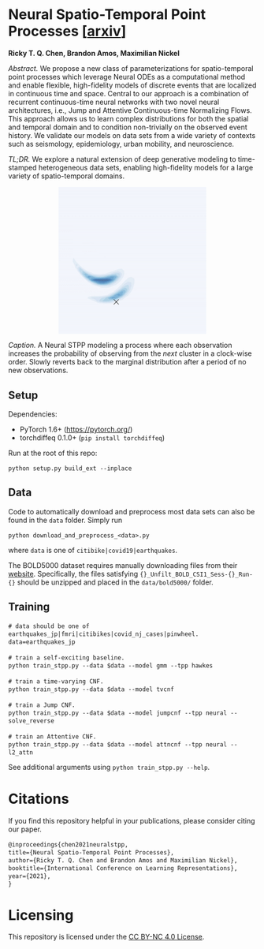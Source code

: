 # Neural Spatio-Temporal Point Processes [[arxiv](https://arxiv.org/abs/2011.04583)]

**Ricky T. Q. Chen, Brandon Amos, Maximilian Nickel**

*Abstract.* We propose a new class of parameterizations for spatio-temporal point processes which leverage Neural ODEs as a computational method and enable flexible, high-fidelity models of discrete events that are localized in continuous time and space. Central to our approach is a combination of recurrent continuous-time neural networks with two novel neural architectures, i.e., Jump and Attentive Continuous-time Normalizing Flows. This approach allows us to learn complex distributions for both the spatial and temporal domain and to condition non-trivially on the observed event history. We validate our models on data sets from a wide variety of contexts such as seismology, epidemiology, urban mobility, and neuroscience.

*TL;DR.* We explore a natural extension of deep generative modeling to time-stamped heterogeneous data sets, enabling high-fidelity models for a large variety of spatio-temporal domains.

<p align="center">
<img align="middle" src="./assets/stpp_pinwheel.gif" width="300" />
</p>

*Caption.* A Neural STPP modeling a process where each observation increases the probability of observing from the _next_ cluster in a clock-wise order. Slowly reverts back to the marginal distribution after a period of no new observations.

## Setup

Dependencies:

- PyTorch 1.6+ (https://pytorch.org/)
- torchdiffeq 0.1.0+ (`pip install torchdiffeq`)

Run at the root of this repo:
```
python setup.py build_ext --inplace
```

## Data

Code to automatically download and preprocess most data sets can also be found in the `data` folder. Simply run
```
python download_and_preprocess_<data>.py
```
where `data` is one of `citibike|covid19|earthquakes`.

The BOLD5000 dataset requires manually downloading files from their [website](https://figshare.com/articles/dataset/BOLD5000/6459449). Specifically, the files satisfying `{}_Unfilt_BOLD_CSI1_Sess-{}_Run-{}` should be unzipped and placed in the `data/bold5000/` folder.

## Training
```
# data should be one of earthquakes_jp|fmri|citibikes|covid_nj_cases|pinwheel.
data=earthquakes_jp

# train a self-exciting baseline.
python train_stpp.py --data $data --model gmm --tpp hawkes

# train a time-varying CNF.
python train_stpp.py --data $data --model tvcnf

# train a Jump CNF.
python train_stpp.py --data $data --model jumpcnf --tpp neural --solve_reverse

# train an Attentive CNF.
python train_stpp.py --data $data --model attncnf --tpp neural --l2_attn
```

See additional arguments using `python train_stpp.py --help`.

# Citations
If you find this repository helpful in your publications,
please consider citing our paper.

```
@inproceedings{chen2021neuralstpp,
title={Neural Spatio-Temporal Point Processes},
author={Ricky T. Q. Chen and Brandon Amos and Maximilian Nickel},
booktitle={International Conference on Learning Representations},
year={2021},
}
```

# Licensing
This repository is licensed under the
[CC BY-NC 4.0 License](https://creativecommons.org/licenses/by-nc/4.0/).
